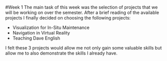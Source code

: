 #Week 1
The main task of this week was the selection of projects that we will be working on over the semester. After a brief 
reading of the available projects I finally decided on choosing the following projects:
 * Visualization for In-Situ Maintenance
 * Navigation in Virtual Reality
 * Teaching Dave English
 
 I felt these 3 projects would allow me not only gain some valuable skills but allow me to also demonstrate the 
 skills I already have.   
